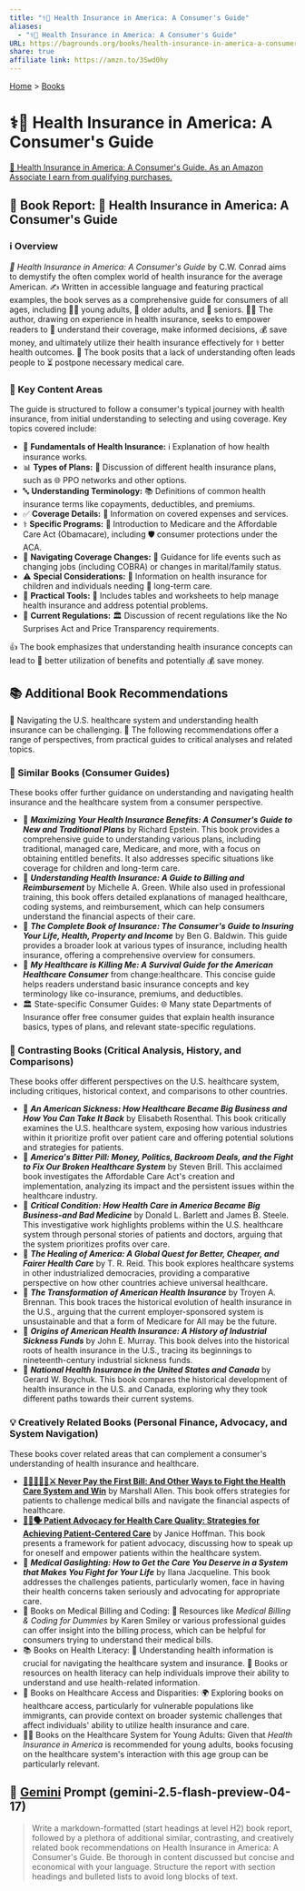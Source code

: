 ```yaml
---
title: "⚕️💸 Health Insurance in America: A Consumer's Guide"
aliases:
  - "⚕️💸 Health Insurance in America: A Consumer's Guide"
URL: https://bagrounds.org/books/health-insurance-in-america-a-consumers-guide
share: true
affiliate link: https://amzn.to/3Swd0hy
---
```

[Home](../index.md) > [Books](./index.md)  
# ⚕️💸 Health Insurance in America: A Consumer's Guide  
[🛒 Health Insurance in America: A Consumer's Guide. As an Amazon Associate I earn from qualifying purchases.](https://amzn.to/3Swd0hy)  
  
## 📖 Book Report: 🏥 Health Insurance in America: A Consumer's Guide  
  
### ℹ️ Overview  
  
*🏥 Health Insurance in America: A Consumer's Guide* by C.W. Conrad aims to demystify the often complex world of health insurance for the average American. ✍️ Written in accessible language and featuring practical examples, the book serves as a comprehensive guide for consumers of all ages, including 🧑‍🎓 young adults, 👴 older adults, and 👵 seniors. 🧑‍⚕️ The author, drawing on experience in health insurance, seeks to empower readers to 🧠 understand their coverage, make informed decisions, 💰 save money, and ultimately utilize their health insurance effectively for ⚕️ better health outcomes. 🤔 The book posits that a lack of understanding often leads people to ⏳ postpone necessary medical care.  
  
### 🔑 Key Content Areas  
  
The guide is structured to follow a consumer's typical journey with health insurance, from initial understanding to selecting and using coverage. Key topics covered include:  
  
* 📃 **Fundamentals of Health Insurance:** ℹ️ Explanation of how health insurance works.  
* 📊 **Types of Plans:** 💬 Discussion of different health insurance plans, such as 🌐 PPO networks and other options.  
* 🔤 **Understanding Terminology:** 📚 Definitions of common health insurance terms like copayments, deductibles, and premiums.  
* ✅ **Coverage Details:** 📰 Information on covered expenses and services.  
* ⚕️ **Specific Programs:** 📜 Introduction to Medicare and the Affordable Care Act (Obamacare), including 🛡️ consumer protections under the ACA.  
* 🔄 **Navigating Coverage Changes:** 🧭 Guidance for life events such as changing jobs (including COBRA) or changes in marital/family status.  
* ⚠️ **Special Considerations:** 👶 Information on health insurance for children and individuals needing 👵 long-term care.  
* 🧰 **Practical Tools:** 🔢 Includes tables and worksheets to help manage health insurance and address potential problems.  
* 📰 **Current Regulations:** 🏛️ Discussion of recent regulations like the No Surprises Act and Price Transparency requirements.  
  
👍 The book emphasizes that understanding health insurance concepts can lead to 💯 better utilization of benefits and potentially 💰 save money.  
  
## 📚 Additional Book Recommendations  
  
🧭 Navigating the U.S. healthcare system and understanding health insurance can be challenging. 📖 The following recommendations offer a range of perspectives, from practical guides to critical analyses and related topics.  
  
### 🤝 Similar Books (Consumer Guides)  
  
These books offer further guidance on understanding and navigating health insurance and the healthcare system from a consumer perspective.  
  
* 📖 ***Maximizing Your Health Insurance Benefits: A Consumer's Guide to New and Traditional Plans*** by Richard Epstein. This book provides a comprehensive guide to understanding various plans, including traditional, managed care, Medicare, and more, with a focus on obtaining entitled benefits. It also addresses specific situations like coverage for children and long-term care.  
* 📖 ***Understanding Health Insurance: A Guide to Billing and Reimbursement*** by Michelle A. Green. While also used in professional training, this book offers detailed explanations of managed healthcare, coding systems, and reimbursement, which can help consumers understand the financial aspects of their care.  
* 📖 ***The Complete Book of Insurance: The Consumer's Guide to Insuring Your Life, Health, Property and Income*** by Ben G. Baldwin. This guide provides a broader look at various types of insurance, including health insurance, offering a comprehensive overview for consumers.  
* 📖 ***My Healthcare is Killing Me: A Survival Guide for the American Healthcare Consumer*** from change:healthcare. This concise guide helps readers understand basic insurance concepts and key terminology like co-insurance, premiums, and deductibles.  
* 🏛️ State-specific Consumer Guides: 🌐 Many state Departments of Insurance offer free consumer guides that explain health insurance basics, types of plans, and relevant state-specific regulations.  
  
### 🔎 Contrasting Books (Critical Analysis, History, and Comparisons)  
  
These books offer different perspectives on the U.S. healthcare system, including critiques, historical context, and comparisons to other countries.  
  
* 📖 ***An American Sickness: How Healthcare Became Big Business and How You Can Take It Back*** by Elisabeth Rosenthal. This book critically examines the U.S. healthcare system, exposing how various industries within it prioritize profit over patient care and offering potential solutions and strategies for patients.  
* 📖 ***America's Bitter Pill: Money, Politics, Backroom Deals, and the Fight to Fix Our Broken Healthcare System*** by Steven Brill. This acclaimed book investigates the Affordable Care Act's creation and implementation, analyzing its impact and the persistent issues within the healthcare industry.  
* 📖 ***Critical Condition: How Health Care in America Became Big Business-and Bad Medicine*** by Donald L. Barlett and James B. Steele. This investigative work highlights problems within the U.S. healthcare system through personal stories of patients and doctors, arguing that the system prioritizes profits over care.  
* 📖 ***The Healing of America: A Global Quest for Better, Cheaper, and Fairer Health Care*** by T. R. Reid. This book explores healthcare systems in other industrialized democracies, providing a comparative perspective on how other countries achieve universal healthcare.  
* 📖 ***The Transformation of American Health Insurance*** by Troyen A. Brennan. This book traces the historical evolution of health insurance in the U.S., arguing that the current employer-sponsored system is unsustainable and that a form of Medicare for All may be the future.  
* 📖 ***Origins of American Health Insurance: A History of Industrial Sickness Funds*** by John E. Murray. This book delves into the historical roots of health insurance in the U.S., tracing its beginnings to nineteenth-century industrial sickness funds.  
* 📖 ***National Health Insurance in the United States and Canada*** by Gerard W. Boychuk. This book compares the historical development of health insurance in the U.S. and Canada, exploring why they took different paths towards their current systems.  
  
### 💡 Creatively Related Books (Personal Finance, Advocacy, and System Navigation)  
  
These books cover related areas that can complement a consumer's understanding of health insurance and healthcare.  
  
* **[🙅🏼‍♀️🧾🏥⚔️ Never Pay the First Bill: And Other Ways to Fight the Health Care System and Win](./never-pay-the-first-bill-and-other-ways-to-fight-the-health-care-system-and-win.md)** by Marshall Allen. This book offers strategies for patients to challenge medical bills and navigate the financial aspects of healthcare.  
* **[🧑‍⚕️🗣️ Patient Advocacy for Health Care Quality: Strategies for Achieving Patient-Centered Care](./patient-advocacy-for-health-care-quality-strategies-for-achieving-patient-centered-care.md)** by Janice Hoffman. This book presents a framework for patient advocacy, discussing how to speak up for oneself and empower patients within the healthcare system.  
* 📖 ***Medical Gaslighting: How to Get the Care You Deserve in a System that Makes You Fight for Your Life*** by Ilana Jacqueline. This book addresses the challenges patients, particularly women, face in having their health concerns taken seriously and advocating for appropriate care.  
* 📑 Books on Medical Billing and Coding: 🧮 Resources like *Medical Billing & Coding for Dummies* by Karen Smiley or various professional guides can offer insight into the billing process, which can be helpful for consumers trying to understand their medical bills.  
* 📚 Books on Health Literacy: 🧠 Understanding health information is crucial for navigating the healthcare system and insurance. 📖 Books or resources on health literacy can help individuals improve their ability to understand and use health-related information.  
* 🤝 Books on Healthcare Access and Disparities: 🌍 Exploring books on healthcare access, particularly for vulnerable populations like immigrants, can provide context on broader systemic challenges that affect individuals' ability to utilize health insurance and care.  
* 🧑‍🎓 Books on the Healthcare System for Young Adults: Given that *Health Insurance in America* is recommended for young adults, books focusing on the healthcare system's interaction with this age group can be particularly relevant.  
  
## 💬 [Gemini](../software/gemini.md) Prompt (gemini-2.5-flash-preview-04-17)  
> Write a markdown-formatted (start headings at level H2) book report, followed by a plethora of additional similar, contrasting, and creatively related book recommendations on Health Insurance in America: A Consumer's Guide. Be thorough in content discussed but concise and economical with your language. Structure the report with section headings and bulleted lists to avoid long blocks of text.